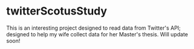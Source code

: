 twitterScotusStudy
==================

This is an interesting project designed to read data from Twitter's API; designed to help my wife collect data for her Master's thesis.  Will update soon!
